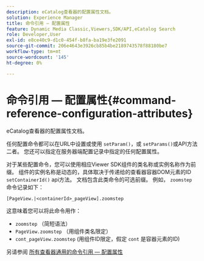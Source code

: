 ```yaml
---
description: eCatalog查看器的配置属性文档。
solution: Experience Manager
title: 命令引用 — 配置属性
feature: Dynamic Media Classic,Viewers,SDK/API,eCatalog Search
role: Developer,User
exl-id: e8ce40c9-d1c0-454f-b8fa-ba19e3fe2091
source-git-commit: 206e4643e3926cb85b4be2189743578f88180be7
workflow-type: tm+mt
source-wordcount: '145'
ht-degree: 0%

---
```


# 命令引用 — 配置属性{#command-reference-configuration-attributes}

eCatalog查看器的配置属性文档。

任何配置命令都可以在URL中设置或使用 `setParam()`，或 `setParams()`或API方法二者。 您还可以指定在服务器端配置记录中指定的任何配置属性。

对于某些配置命令，您可以使用相应Viewer SDK组件的类名称或实例名称作为前缀。 组件的实例名称是动态的，具体取决于传递给的查看器容器DOM元素的ID `setContainerId()` api方法。 文档包含此类命令的可选前缀。 例如， `zoomstep` 命令记录如下：

`[PageView.|<containerId>_pageView].zoomstep`

这意味着您可以将此命令用作：

* `zoomstep` （简短语法）
* `PageView.zoomstep` （用组件类名限定）
* `cont_pageView.zoomstep` (用组件ID限定，假定 `cont` 是容器元素的ID)

另请参阅 [所有查看器通用的命令引用 — 配置属性](../../../r-html5-viewer-20-cmdref-configattrib/r-html5-viewer-20-cmdref-configattrib.md#concept-850e0f2c49b949deb7cfbfd330d329bd)
